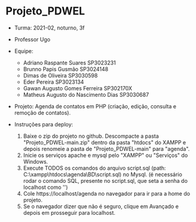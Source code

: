 # Projeto_PDWEL
* Turma: 2021-02, noturno, 3f
* Professor Ugo
* Equipe: 
    - Adriano Raspante Suares	SP3023231
    - Brunno Papis Gusmão	SP3024148
    - Dimas de Oliveira	SP3030598
    - Eder Pereira	SP3023134
    - Gawan Augusto Gomes Ferreira	SP302170X
    - Matheus Augusto do Nascimento Dias SP3030687

* Projeto: Agenda de contatos em PHP (criação, edição, consulta e remoção de contatos).

* Instruções para deploy:
    1. Baixe o zip do projeto no github. Descompacte a pasta "Projeto_PDWEL-main.zip" dentro da pasta "htdocs" do XAMPP e depois renomeie a pasta de "Projeto_PDWEL-main" para   "agenda".
    2. Inicie os serviços apache e mysql pelo "XAMPP" ou "Serviços" do Windows.
    3. Execute TODOS os comandos do arquivo script.sql (path: C:\xampp\htdocs\agenda\BD\script.sql) no Mysql. (é necessário rodar o comando SQL, presente no script.sql, que seta a senha do localhost como '')
    4. Cole https://localhost/agenda no navegador para ir para a home do projeto.
    5. Se o navegador dizer que não é seguro, clique em Avançado e depois em prosseguir para localhost.
